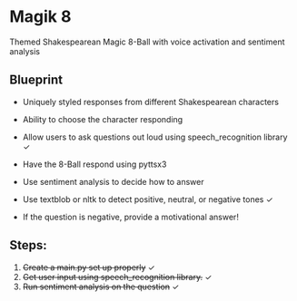 # Magik 8
Themed Shakespearean Magic 8-Ball with voice activation and sentiment analysis

## Blueprint
- Uniquely styled responses from different Shakespearean characters
- Ability to choose the character responding

- Allow users to ask questions out loud using speech_recognition library ✓
- Have the 8-Ball respond using pyttsx3

- Use sentiment analysis to decide how to answer 
- Use textblob or nltk to detect positive, neutral, or negative tones ✓
- If the question is negative, provide a motivational answer!

## Steps:
1. ~~Create a main.py set up properly~~ ✓
2. ~~Get user input using speech_recognition library.~~ ✓
3. ~~Run sentiment analysis on the question~~ ✓